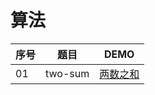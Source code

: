 # 算法

| 序号 | 题目                  | DEMO                                                                                                                     | 
| ---- | --------------------- | ------------------------------------------------------------------------------------------------------------------------ | 
| 01   | two-sum             | [两数之和](https://dingjm.top/Algorithm/LeetCode/two-sum/)       |



